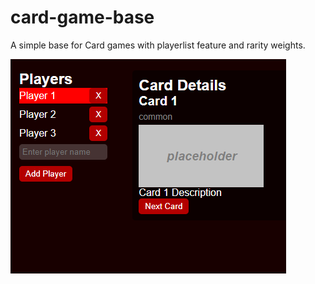 # card-game-base

A simple base for Card games with playerlist feature and rarity weights. 

![Alt text](/screenshot.png?raw=true "Optional Title")
